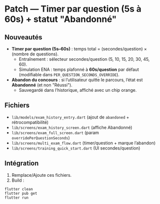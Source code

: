 # Patch — Timer par question (5s à 60s) + statut "Abandonné"

## Nouveautés
- **Timer par question (5s–60s)** : temps total = (secondes/question) × (nombre de questions).
  - Entraînement : sélecteur secondes/question (5, 10, 15, 20, 30, 45, 60).
  - Simulation ENA : temps plafonné à **60s/question** par défaut (modifiable dans `PER_QUESTION_SECONDS_OVERRIDE`).
- **Abandon du concours** : si l’utilisateur quitte le parcours, l’état est **Abandonné** (et non "Réussi").
  - Sauvegardé dans l’historique, affiché avec un chip orange.

## Fichiers
- `lib/models/exam_history_entry.dart` (ajout de `abandoned` + rétrocompatibilité)
- `lib/screens/exam_history_screen.dart` (affiche Abandonné)
- `lib/screens/exam_full_screen.dart` (param `overridePerQuestionSeconds`)
- `lib/screens/multi_exam_flow.dart` (timer/question + marque l’abandon)
- `lib/screens/training_quick_start.dart` (UI secondes/question)

## Intégration
1) Remplace/Ajoute ces fichiers.
2) Build :
```
flutter clean
flutter pub get
flutter run
```

